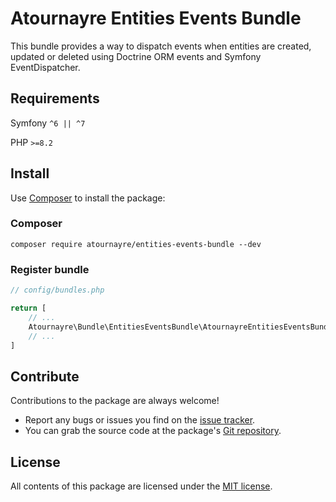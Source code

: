 Atournayre Entities Events Bundle
================

This bundle provides a way to dispatch events when entities are created, updated or deleted using Doctrine ORM events and Symfony EventDispatcher.

## Requirements
Symfony ``^6 || ^7``

PHP ``>=8.2``

## Install
Use [Composer] to install the package:

### Composer
```shell
composer require atournayre/entities-events-bundle --dev
```
### Register bundle

```php
// config/bundles.php

return [
    // ...
    Atournayre\Bundle\EntitiesEventsBundle\AtournayreEntitiesEventsBundle::class => ['all' => true],
    // ...
]
```

Contribute
----------

Contributions to the package are always welcome!

* Report any bugs or issues you find on the [issue tracker].
* You can grab the source code at the package's [Git repository].

## License
All contents of this package are licensed under the [MIT license].

[Composer]: https://getcomposer.org

[The Community Contributors]: https://github.com/atournayre/entities-events-bundle/graphs/contributors

[issue tracker]: https://github.com/atournayre/entities-events-bundle/issues

[Git repository]: https://github.com/atournayre/entities-events-bundle

[MIT license]: LICENSE
